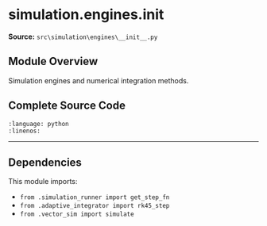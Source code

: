 # simulation.engines.__init__

**Source:** `src\simulation\engines\__init__.py`

## Module Overview

Simulation engines and numerical integration methods.

## Complete Source Code

```{literalinclude} ../../../src/simulation/engines/__init__.py
:language: python
:linenos:
```

---

## Dependencies

This module imports:

- `from .simulation_runner import get_step_fn`
- `from .adaptive_integrator import rk45_step`
- `from .vector_sim import simulate`
